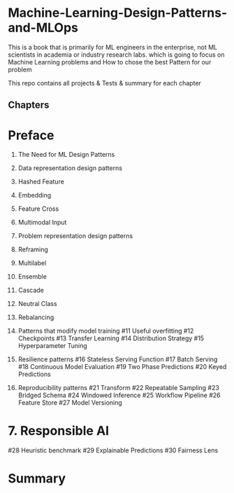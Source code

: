 # Machine-Learning-Design-Patterns-and-MLOps
This is a book that is primarily for ML engineers in the enterprise, not ML scientists in academia or industry research labs. which is going to focus on Machine Learning problems and How to chose the best  Pattern for our problem


This repo contains all projects & Tests & summary for each chapter 


## Chapters

# Preface
1. The Need for ML Design Patterns

2. Data representation design patterns
 1.  Hashed Feature
 2.  Embedding
 3.  Feature Cross
 4.  Multimodal Input
 
3. Problem representation design patterns
  1. Reframing
  2. Multilabel
  3. Ensemble
  4. Cascade
  5. Neutral Class
  6. Rebalancing
4. Patterns that modify model training
  #11 Useful overfitting
  #12 Checkpoints
  #13 Transfer Learning
  #14 Distribution Strategy
  #15 Hyperparameter Tuning
  
5. Resilience patterns
#16 Stateless Serving Function
#17 Batch Serving
#18 Continuous Model Evaluation
#19 Two Phase Predictions
#20 Keyed Predictions

6. Reproducibility patterns
#21 Transform
#22 Repeatable Sampling
#23 Bridged Schema
#24 Windowed Inference
#25 Workflow Pipeline
#26 Feature Store
#27 Model Versioning

# 7. Responsible AI
#28 Heuristic benchmark
#29 Explainable Predictions
#30 Fairness Lens
# Summary

